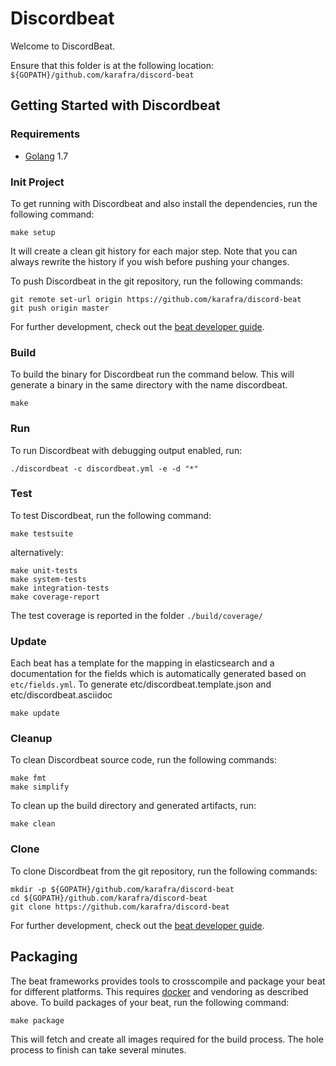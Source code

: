 # Discordbeat

Welcome to DiscordBeat.

Ensure that this folder is at the following location:
`${GOPATH}/github.com/karafra/discord-beat`

## Getting Started with Discordbeat

### Requirements

* [Golang](https://golang.org/dl/) 1.7

### Init Project
To get running with Discordbeat and also install the
dependencies, run the following command:

```
make setup
```

It will create a clean git history for each major step. Note that you can always rewrite the history if you wish before pushing your changes.

To push Discordbeat in the git repository, run the following commands:

```
git remote set-url origin https://github.com/karafra/discord-beat
git push origin master
```

For further development, check out the [beat developer guide](https://www.elastic.co/guide/en/beats/libbeat/current/new-beat.html).

### Build

To build the binary for Discordbeat run the command below. This will generate a binary
in the same directory with the name discordbeat.

```
make
```


### Run

To run Discordbeat with debugging output enabled, run:

```
./discordbeat -c discordbeat.yml -e -d "*"
```


### Test

To test Discordbeat, run the following command:

```
make testsuite
```

alternatively:
```
make unit-tests
make system-tests
make integration-tests
make coverage-report
```

The test coverage is reported in the folder `./build/coverage/`

### Update

Each beat has a template for the mapping in elasticsearch and a documentation for the fields
which is automatically generated based on `etc/fields.yml`.
To generate etc/discordbeat.template.json and etc/discordbeat.asciidoc

```
make update
```


### Cleanup

To clean  Discordbeat source code, run the following commands:

```
make fmt
make simplify
```

To clean up the build directory and generated artifacts, run:

```
make clean
```


### Clone

To clone Discordbeat from the git repository, run the following commands:

```
mkdir -p ${GOPATH}/github.com/karafra/discord-beat
cd ${GOPATH}/github.com/karafra/discord-beat
git clone https://github.com/karafra/discord-beat
```


For further development, check out the [beat developer guide](https://www.elastic.co/guide/en/beats/libbeat/current/new-beat.html).


## Packaging

The beat frameworks provides tools to crosscompile and package your beat for different platforms. This requires [docker](https://www.docker.com/) and vendoring as described above. To build packages of your beat, run the following command:

```
make package
```

This will fetch and create all images required for the build process. The hole process to finish can take several minutes.
